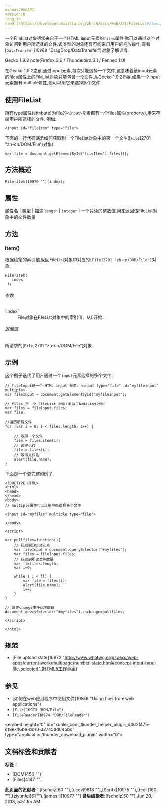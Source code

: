 ```yaml
---
manual:WebAPI
version:0
lang:zh
rawUrl:https://developer.mozilla.org/zh-CN/docs/Web/API/FileList#item.28.29
---
```







一个FileList对象通常来自于一个HTML input元素的`files`属性,你可以通过这个对象访问到用户所选择的文件.该类型的对象还有可能来自用户的拖放操作,查看[`DataTransfer`]10968 "DragDrop/DataTransfer")对象了解详情.

Gecko 1.9.2 note(Firefox 3.6 / Thunderbird 3.1 / Fennec 1.0)




在Gecko 1.9.2之前,通过input元素,每次只能选择一个文件,这意味着该input元素的files属性上的FileList对象只能包含一个文件.从Gecko 1.9.2开始,如果一个input元素拥有multiple属性,则可以用它来选择多个文件.



## 使用FileList<a name="使用FileList"></a>


所有type属性(attribute)为file的`<input>`元素都有一个files属性(property),用来存储用户所选择的文件. 例如:


```
<input id="fileItem" type="file">
```


下面的一行代码演示如何获取到一个FileList对象中的第一个文件([`File`]2701 "zh-cn/DOM/File")对象):


```
var file = document.getElementById('fileItem').files[0];
```


## 方法概述<a name="方法概述"></a>

`File[item]10970 "")(index);` 


## 属性<a name="属性"></a>

属性名 | 类型 | 描述 
`length` | `integer` | 一个只读的整数值,用来返回该FileList对象中的文件数量 


## 方法<a name="方法"></a>

### item()<a name="item()"></a>


根据给定的索引值.返回FileList对象中对应的`[File]2701 "zh-cn/DOM/File")`对象.


```
File item(
   index
 );
```
<h6>参数</h6><dl><dt id=''>`index`</dt><dd>File对象在FileList对象中的索引值，从0开始.</dd></dl><h6>返回值</h6>

所请求的[`File`]2701 "zh-cn/DOM/File")对象.


## 示例<a name="Example"></a>


这个例子迭代了用户通过一个`input`元素选择的多个文件:


```
// fileInput是一个 HTML input 元素: <input type="file" id="myfileinput" multiple>
var fileInput = document.getElementById("myfileinput");

// files 是一个 FileList 对象(类似于NodeList对象)
var files = fileInput.files;
var file;

//遍历所有文件
for (var i = 0; i < files.length; i++) {

    // 取得一个文件
    file = files.item(i);
    // 这样也行
    file = files[i];
    // 取得文件名
    alert(file.name);
}
```


下面是一个更完整的例子.


```
<!DOCTYPE HTML>
<html>
<head>
</head>
<body>
// multiple属性可以让用户能选择多个文件

<input id="myfiles" multiple type="file">

</body>

<script>

var pullfiles=function(){ 
    // 获取到input元素
    var fileInput = document.querySelector("#myfiles");
    var files = fileInput.files;
    // 获取到所选文件数量 
    var fl=files.length;
    var i=0;

    while ( i < fl) {
        var file = files[i];
        alert(file.name);
        i++;
    }    
}

// 设置change事件处理函数
document.querySelector("#myfiles").onchange=pullfiles;

</script>

</html>
```

## 规范<a name="规范"></a>

* [File upload state]10972 "http://www.whatwg.org/specs/web-apps/current-work/multipage/number-state.html#concept-input-type-file-selected")(HTML5工作草案)

## 参见<a name="参见"></a>

* [如何在web应用程序中使用文件]10889 "Using files from web applications")
* `[File]10973 "DOM/File")`
* `[FileReader]10974 "DOM/FileReader")`






&lt;embed height=&quot;0&quot; id=&quot;xunlei_com_thunder_helper_plugin_d462f475-c18e-46be-bd10-327458d045bd&quot; type=&quot;application/thunder_download_plugin&quot; width=&quot;0&quot;&gt;




## 文档标签和贡献者
**标签：**
* [DOM]456 "")
* [Files]4147 "")

**此页面的贡献者：**[fscholz]60 ""),[ucev]9818 ""),[Serifx]10975 ""),[teoli]160 ""),[ziyunfei]61 ""),[james.li]10977 "")
**最后编辑者:**[fscholz]60 ""),<time>Jun 20, 2018, 5:51:55 AM</time>


